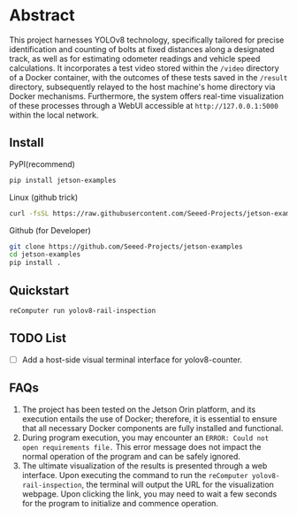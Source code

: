 # Abstract
This project harnesses YOLOv8 technology, specifically tailored for precise identification and counting of bolts at fixed distances along a designated track, as well as for estimating odometer readings and vehicle speed calculations. It incorporates a test video stored within the ```/video``` directory of a Docker container, with the outcomes of these tests saved in the ```/result``` directory, subsequently relayed to the host machine's home directory via Docker mechanisms. Furthermore, the system offers real-time visualization of these processes through a WebUI accessible at ```http://127.0.0.1:5000``` within the local network.

## Install


PyPI(recommend)

```sh
pip install jetson-examples
```

Linux (github trick)
```sh
curl -fsSL https://raw.githubusercontent.com/Seeed-Projects/jetson-examples/main/install.sh | sh
```

Github (for Developer)

```sh
git clone https://github.com/Seeed-Projects/jetson-examples
cd jetson-examples
pip install .
```

## Quickstart
```sh
reComputer run yolov8-rail-inspection
```
## TODO List
- [ ] Add a host-side visual terminal interface for yolov8-counter.

## FAQs
1. The project has been tested on the Jetson Orin platform, and its execution entails the use of Docker; therefore, it is essential to ensure that all necessary Docker components are fully installed and functional.
2. During program execution, you may encounter an ```ERROR: Could not open requirements file.``` This error message does not impact the normal operation of the program and can be safely ignored.
3. The ultimate visualization of the results is presented through a web interface. Upon executing the command to run the ```reComputer yolov8-rail-inspection```, the terminal will output the URL for the visualization webpage. Upon clicking the link, you may need to wait a few seconds for the program to initialize and commence operation.